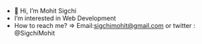 - 👋 Hi, I’m Mohit Sigchi
-  I’m interested in Web Development
-  How to reach me? => Email:sigchimohit@gmail.com or twitter : @SigchiMohit

<!---
Sigchi98/Sigchi98 is a ✨ special ✨ repository because its `README.md` (this file) appears on your GitHub profile.
You can click the Preview link to take a look at your changes.
--->
